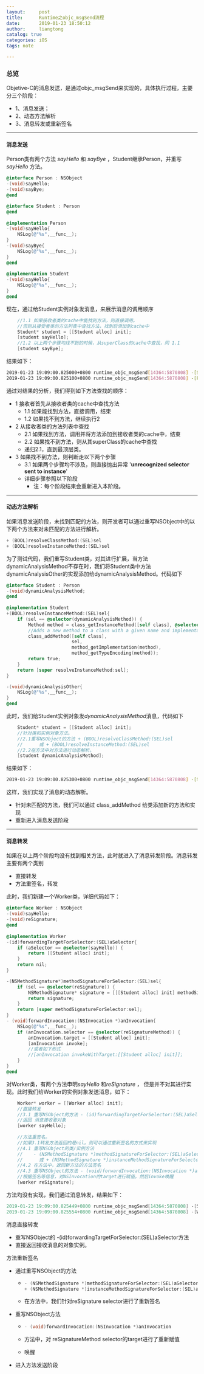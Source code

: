 ```yaml
---
layout:     post
title:      Runtime之objc_msgSend流程
date:       2019-01-23 18:50:12
author:     liangtong
catalog: true
categories: iOS
tags: note

---
```



### 总览

Objetive-C的消息发送，是通过objc_msgSend来实现的，具体执行过程，主要分三个阶段：

+ 1、消息发送；
+ 2、动态方法解析
+ 3、消息转发或重新签名



 <!-- more -->



----



#### 消息发送

Person类有两个方法 *sayHello* 和 *sayBye* ，Student继承Person，并重写 *sayHello* 方法。

```objective-c
@interface Person : NSObject
-(void)sayHello;
-(void)sayBye;
@end

@interface Student : Person
@end
    
@implementation Person
-(void)sayHello{
    NSLog(@"%s",__func__);
}
-(void)sayBye{
    NSLog(@"%s",__func__);
}
@end
    
@implementation Student
-(void)sayHello{
    NSLog(@"%s",__func__);
}
@end
```

现在，通过给Student实例对象发消息，来展示消息的调用顺序

```objective-c
    //1.1 如果接收者类的cache中能找到方法，则直接调用。
	//否则从接受者类的方法列表中查找方法，找到后添加到cache中
    Student* student = [[Student alloc] init];
    [student sayHello];
    //1.2 以上两个步骤均找不到的时候，从superClass的cache中查找，同 1.1
    [student sayBye];
```

结果如下：

```bash
2019-01-23 19:09:00.825000+0800 runtime_objc_msgSend[14364:5870808] -[Student sayHello]
2019-01-23 19:09:00.825100+0800 runtime_objc_msgSend[14364:5870808] -[Person sayBye]
```

通过对结果的分析，我们得到如下方法查找的顺序：

+ 1 接收者首先从接收者类的cache中查找方法
  + 1.1 如果能找到方法，直接调用，结束
  + 1.2 如果找不到方法，继续执行2
+ 2 从接收者类的方法列表中查找
  + 2.1 如果找到方法，调用并将方法添加到接收者类的cache中，结束
  + 2.2 如果找不到方法，则从其superClass的cache中查找
  + 递归2.1，直到最顶层类。
+ 3 如果找不到方法，则判断走以下两个步骤
  + 3.1 如果两个步骤均不涉及，则直接抛出异常 '**unrecognized selector sent to instance**'
  + 详细步骤参照以下阶段
    + 注：每个阶段结束会重新进入本阶段。



------

#### 动态方法解析

如果消息发送阶段，未找到匹配的方法，则开发者可以通过重写NSObject中的以下两个方法来对未匹配的方法进行解析。

```objective-c
+ (BOOL)resolveClassMethod:(SEL)sel
+ (BOOL)resolveInstanceMethod:(SEL)sel
```

为了测试代码，我们重写Student类，对其进行扩展，当方法dynamicAnalysisMethod不存在时，我们将Student类中方法dynamicAnalysisOther的实现添加给dynamicAnalysisMethod。代码如下

```objective-c
@interface Student : Person
-(void)dynamicAnalysisMethod;
@end
    
@implementation Student
+(BOOL)resolveInstanceMethod:(SEL)sel{
    if (sel == @selector(dynamicAnalysisMethod)) {
        Method method = class_getInstanceMethod([self class], @selector(dynamicAnalysisOther));
        //Adds a new method to a class with a given name and implementation.
        class_addMethod([self class],
                        sel,
                        method_getImplementation(method),
                        method_getTypeEncoding(method));
        return true;
    }
    return [super resolveInstanceMethod:sel];
}

-(void)dynamicAnalysisOther{
    NSLog(@"%s",__func__);
}
@end
```

此时，我们给Student实例对象发*dynamicAnalysisMethod*消息，代码如下

```objective-c
    Student* student = [[Student alloc] init];
    //针对类和实例对象方法。
    //2.1重写NSObject的方法 + (BOOL)resolveClassMethod:(SEL)sel 
	//  	或 + (BOOL)resolveInstanceMethod:(SEL)sel
    //2.2在方法中对方法进行动态解析。
    [student dynamicAnalysisMethod];
```

结果如下：

```bash
2019-01-23 19:09:00.825300+0800 runtime_objc_msgSend[14364:5870808] -[Student dynamicAnalysisOther]
```

这样，我们实现了消息的动态解析。

+ 针对未匹配的方法，我们可以通过 class_addMethod 给类添加新的方法和实现
+ 重新进入消息发送阶段



----

#### 消息转发

如果在以上两个阶段均没有找到相关方法，此时就进入了消息转发阶段。消息转发主要有两个类别

+ 直接转发
+ 方法重签名，转发

此时，我们新建一个Worker类，详细代码如下：

```objective-c
@interface Worker : NSObject
-(void)sayHello;
-(void)reSignature;
@end
    
@implementation Worker
-(id)forwardingTargetForSelector:(SEL)aSelector{
    if (aSelector == @selector(sayHello)) {
        return [[Student alloc] init];
    }
    return nil;
}

-(NSMethodSignature*)methodSignatureForSelector:(SEL)sel{
    if (sel == @selector(reSignature)) {
        NSMethodSignature* signature = [[[Student alloc] init] methodSignatureForSelector:@selector(reSignatureMethod)];
        return signature;
    }
    return [super methodSignatureForSelector:sel];
}
- (void)forwardInvocation:(NSInvocation *)anInvocation{
    NSLog(@"%s",__func__);
    if (anInvocation.selector == @selector(reSignatureMethod)) {
        anInvocation.target = [[Student alloc] init];
        [anInvocation invoke];
        //或者如下形式
        //[anInvocation invokeWithTarget:[[Student alloc] init]];
    }
}
@end
```

对Worker类，有两个方法申明*sayHello* 和*reSignature* ， 但是并不对其进行实现。此时我们给Worker的实例对象发送消息，如下：

```objective-c
    Worker* worker = [[Worker alloc] init];
    //直接转发
    //3.1 重写NSObject的方法 - (id)forwardingTargetForSelector:(SEL)aSelector
    //返回 消息接收者对象
    [worker sayHello];
    
    //方法重签名。
    //如果3.1转发方法返回的是nil。则可以通过重新签名的方式来实现
    //4.1 重写NSObject的类/实例方法 
	//	  - (NSMethodSignature *)methodSignatureForSelector:(SEL)aSelector
	//  	或 + (NSMethodSignature *)instanceMethodSignatureForSelector:(SEL)aSelector
    //4.2 在方法中，返回新方法的方法签名
    //4.3 重写NSObject的方法 - (void)forwardInvocation:(NSInvocation *)anInvocation
    //根据签名等信息，对NSInvocation的target进行赋值。然后invoke唤醒
    [worker reSignature];
```

方法均没有实现，我们通过消息转发，结果如下：

```objective-c
2019-01-23 19:09:00.825449+0800 runtime_objc_msgSend[14364:5870808] -[Student sayHello]
2019-01-23 19:09:00.825554+0800 runtime_objc_msgSend[14364:5870808] -[Worker forwardInvocation:]
```



消息直接转发

+ 重写NSObject的 -(id)forwardingTargetForSelector:(SEL)aSelector方法
+ 直接返回接收消息的对象实例。



方法重新签名

+ 通过重写NSObject的方法

  + ```objective-c
    - (NSMethodSignature *)methodSignatureForSelector:(SEL)aSelector 
    + (NSMethodSignature *)instanceMethodSignatureForSelector:(SEL)aSelector 
    ```

  + 在方法中，我们针对reSignature selector进行了重新签名

+ 重写NSObject方法

  + ```objective-c
    - (void)forwardInvocation:(NSInvocation *)anInvocation 
    ```

  + 方法中，对 reSignatureMethod selector的target进行了重新赋值

  + 唤醒

+ 进入方法发送阶段



